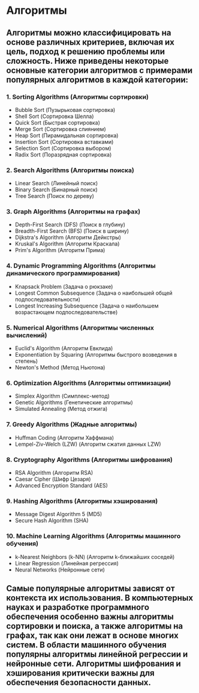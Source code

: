 # Алгоритмы
## Алгоритмы можно классифицировать на основе различных критериев, включая их цель, подход к решению проблемы или сложность. Ниже приведены некоторые основные категории алгоритмов с примерами популярных алгоритмов в каждой категории:
### 1. Sorting Algorithms (Алгоритмы сортировки)
*   Bubble Sort (Пузырьковая сортировка)
*   Shell Sort (Сортировка Шелла)
*	Quick Sort (Быстрая сортировка)
*	Merge Sort (Сортировка слиянием)
*	Heap Sort (Пирамидальная сортировка)
*	Insertion Sort (Сортировка вставками)
*	Selection Sort (Сортировка выбором)
* Radix Sort (Поразрядная сортировка)
### 2. Search Algorithms (Алгоритмы поиска)
*	Linear Search (Линейный поиск)
*	Binary Search (Бинарный поиск)
*	Tree Search (Поиск по дереву)
### 3. Graph Algorithms (Алгоритмы на графах)
*	Depth-First Search (DFS) (Поиск в глубину)
*	Breadth-First Search (BFS) (Поиск в ширину)
*	Dijkstra's Algorithm (Алгоритм Дейкстры)
*	Kruskal's Algorithm (Алгоритм Краскала)
*	Prim's Algorithm (Алгоритм Прима)
### 4. Dynamic Programming Algorithms (Алгоритмы динамического программирования)
*	Knapsack Problem (Задача о рюкзаке)
*	Longest Common Subsequence (Задача о наибольшей общей подпоследовательности)
*	Longest Increasing Subsequence (Задача о наибольшем возрастающем подпоследовательстве)
### 5. Numerical Algorithms (Алгоритмы численных вычислений)
*	Euclid's Algorithm (Алгоритм Евклида)
*	Exponentiation by Squaring (Алгоритмы быстрого возведения в степень)
*	Newton's Method (Метод Ньютона)
### 6. Optimization Algorithms (Алгоритмы оптимизации)
*	Simplex Algorithm (Симплекс-метод)
*	Genetic Algorithms (Генетические алгоритмы)
*	Simulated Annealing (Метод отжига)
### 7. Greedy Algorithms (Жадные алгоритмы)
*	Huffman Coding (Алгоритм Хаффмана)
*	Lempel-Ziv-Welch (LZW) (Алгоритм сжатия данных LZW)
### 8. Cryptography Algorithms (Алгоритмы шифрования)
*	RSA Algorithm (Алгоритм RSA)
*	Caesar Cipher (Шифр Цезаря)
*	Advanced Encryption Standard (AES)
### 9. Hashing Algorithms (Алгоритмы хэширования)
*	Message Digest Algorithm 5 (MD5)
*	Secure Hash Algorithm (SHA)
### 10. Machine Learning Algorithms (Алгоритмы машинного обучения)
*	k-Nearest Neighbors (k-NN) (Алгоритм k-ближайших соседей)
*	Linear Regression (Линейная регрессия)
*	Neural Networks (Нейронные сети)

## Самые популярные алгоритмы зависят от контекста их использования. В компьютерных науках и разработке программного обеспечения особенно важны алгоритмы сортировки и поиска, а также алгоритмы на графах, так как они лежат в основе многих систем. В области машинного обучения популярны алгоритмы линейной регрессии и нейронные сети. Алгоритмы шифрования и хэширования критически важны для обеспечения безопасности данных.
